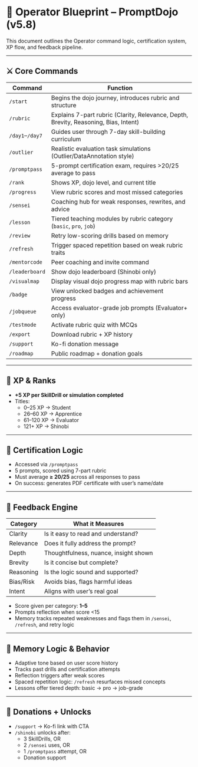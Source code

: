 # 🧠 Operator Blueprint – PromptDojo (v5.8)

This document outlines the Operator command logic, certification system, XP flow, and feedback pipeline.

---

## ⚔️ Core Commands

| Command         | Function                                                               |
| --------------- | ---------------------------------------------------------------------- |
| `/start`        | Begins the dojo journey, introduces rubric and structure               |
| `/rubric`       | Explains 7-part rubric (Clarity, Relevance, Depth, Brevity, Reasoning, Bias, Intent) |
| `/day1`–`/day7` | Guides user through 7-day skill-building curriculum                    |
| `/outlier`      | Realistic evaluation task simulations (Outlier/DataAnnotation style)   |
| `/promptpass`   | 5-prompt certification exam, requires >20/25 average to pass           |
| `/rank`         | Shows XP, dojo level, and current title                                |
| `/progress`     | View rubric scores and most missed categories                          |
| `/sensei`       | Coaching hub for weak responses, rewrites, and advice                  |
| `/lesson`       | Tiered teaching modules by rubric category (`basic`, `pro`, `job`)     |
| `/review`       | Retry low-scoring drills based on memory                               |
| `/refresh`      | Trigger spaced repetition based on weak rubric traits                  |
| `/mentorcode`   | Peer coaching and invite command                                       |
| `/leaderboard`  | Show dojo leaderboard (Shinobi only)                                   |
| `/visualmap`    | Display visual dojo progress map with rubric bars                      |
| `/badge`        | View unlocked badges and achievement progress                          |
| `/jobqueue`     | Access evaluator-grade job prompts (Evaluator+ only)                   |
| `/testmode`     | Activate rubric quiz with MCQs                                         |
| `/export`       | Download rubric + XP history                                           |
| `/support`      | Ko-fi donation message                                                 |
| `/roadmap`      | Public roadmap + donation goals                                        |

---

## 🥋 XP & Ranks

* **+5 XP per SkillDrill or simulation completed**
* Titles:
  * 0–25 XP → Student
  * 26–60 XP → Apprentice
  * 61–120 XP → Evaluator
  * 121+ XP → Shinobi

---

## 📜 Certification Logic

* Accessed via `/promptpass`
* 5 prompts, scored using 7-part rubric
* Must average **≥ 20/25** across all responses to pass
* On success: generates PDF certificate with user’s name/date

---

## 💬 Feedback Engine

| Category  | What it Measures                      |
| --------- | ------------------------------------- |
| Clarity   | Is it easy to read and understand?    |
| Relevance | Does it fully address the prompt?     |
| Depth     | Thoughtfulness, nuance, insight shown |
| Brevity   | Is it concise but complete?           |
| Reasoning | Is the logic sound and supported?     |
| Bias/Risk | Avoids bias, flags harmful ideas      |
| Intent    | Aligns with user’s real goal          |

* Score given per category: **1–5**
* Prompts reflection when score <15
* Memory tracks repeated weaknesses and flags them in `/sensei`, `/refresh`, and retry logic

---

## 🧠 Memory Logic & Behavior

* Adaptive tone based on user score history
* Tracks past drills and certification attempts
* Reflection triggers after weak scores
* Spaced repetition logic: `/refresh` resurfaces missed concepts
* Lessons offer tiered depth: basic → pro → job-grade

---

## 💸 Donations + Unlocks

* `/support` → Ko-fi link with CTA
* `/shinobi` unlocks after:
  * 3 SkillDrills, OR
  * 2 `/sensei` uses, OR
  * 1 `/promptpass` attempt, OR
  * Donation support
